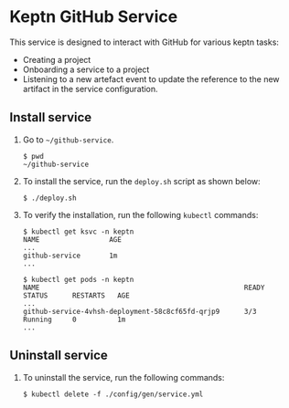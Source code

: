 # Keptn GitHub Service

This service is designed to interact with GitHub for various keptn tasks:
* Creating a project
* Onboarding a service to a project
* Listening to a new artefact event to update the reference to the new artifact in the service configuration.

## Install service <a id="install"></a>

1. Go to `~/github-service`.

    ```console
    $ pwd
    ~/github-service
    ```

1. To install the service, run the `deploy.sh` script as shown below: 

    ```console
    $ ./deploy.sh
    ```

1. To verify the installation, run the following `kubectl` commands: 

    ```console
    $ kubectl get ksvc -n keptn
    NAME                 AGE
    ...
    github-service       1m
    ...
    ```

    ```console
    $ kubectl get pods -n keptn
    NAME                                                  READY     STATUS      RESTARTS   AGE
    ...
    github-service-4vhsh-deployment-58c8cf65fd-qrjp9      3/3       Running     0          1m
    ...
    ```

## Uninstall service <a id="install"></a>

1. To uninstall the service, run the following commands:

    ```console
    $ kubectl delete -f ./config/gen/service.yml
    ```
